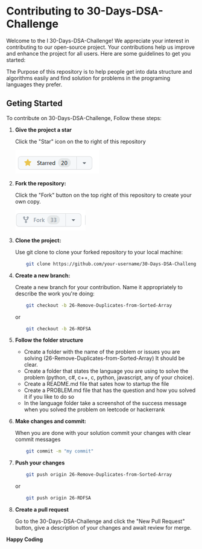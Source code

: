 # Contributing to 30-Days-DSA-Challenge

Welcome to the I 30-Days-DSA-Challenge! We appreciate your interest in contributing to our open-source project. Your contributions help us improve and enhance the project for all users. Here are some guidelines to get you started:

The Purpose of this repository is to help people get into data structure and algorithms easily and find solution for problems in the programing languages they prefer.

## Geting Started

To contribute on 30-Days-DSA-Challenge, Follow these steps:

1. **Give the project a star**

    Click the "Star" icon on the to right of this repository

    ![Starred](./Starred.png)

2. **Fork the repository:**

    Click the "Fork" button on the top right of this repository to create your own copy.

    ![Forked](./forked.png)

3. **Clone the project:**

    Use git clone to clone your forked repository to your local machine:

    ``` bash
        git clone https://github.com/your-username/30-Days-DSA-Challenge.git
    ```

4. **Create a new branch:**

    Create a new branch for your contribution. Name it appropriately to describe the work you're doing:

    ```bash
        git checkout -b 26-Remove-Duplicates-from-Sorted-Array
    ```

    or

    ```bash
        git checkout -b 26-RDFSA
    ```

5. **Follow the folder structure**

    - Create a folder with the name of the problem or issues you are solving (26-Remove-Duplicates-from-Sorted-Array) It should be clear.
    - Create a folder that states the language you are using to solve the problem (python, c#, c++, c, python, javascript, any of your choice).
    - Create a README.md file that sates how to startup the file
    - Create a PROBLEM.md file that has the question and how you solved it if you like to do so
    - In the language folder take a screenshot of the success message when you solved the problem on leetcode or hackerrank

6. **Make changes and commit:**

    When you are done with your solution commit your changes with clear commit messages

    ```bash
        git commit -m "my commit"
    ```

7. **Push your changes**

    ```bash
        git push origin 26-Remove-Duplicates-from-Sorted-Array
    ```

    or

    ```bash
        git push origin 26-RDFSA
    ```

8. **Create a pull request**

    Go to the 30-Days-DSA-Challenge and click the "New Pull Request" button, give a description of your changes and await review for merge.

**Happy Coding**
